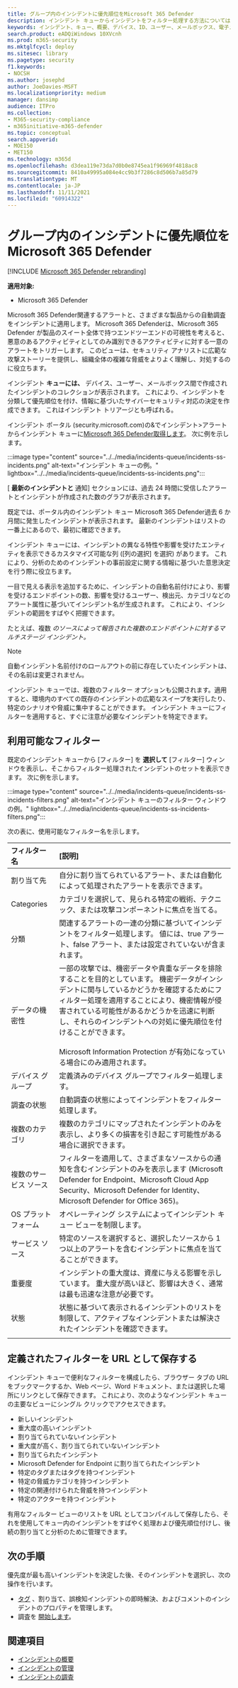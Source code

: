 ```yaml
---
title: グループ内のインシデントに優先順位をMicrosoft 365 Defender
description: インシデント キューからインシデントをフィルター処理する方法については、Microsoft 365 Defender
keywords: インシデント、キュー、概要、デバイス、ID、ユーザー、メールボックス、電子メール、インシデント、分析、応答、トリアージ
search.product: eADQiWindows 10XVcnh
ms.prod: m365-security
ms.mktglfcycl: deploy
ms.sitesec: library
ms.pagetype: security
f1.keywords:
- NOCSH
ms.author: josephd
author: JoeDavies-MSFT
ms.localizationpriority: medium
manager: dansimp
audience: ITPro
ms.collection:
- M365-security-compliance
- m365initiative-m365-defender
ms.topic: conceptual
search.appverid:
- MOE150
- MET150
ms.technology: m365d
ms.openlocfilehash: d3dea119e73da7d0b0e8745ea1f96969f4818ac8
ms.sourcegitcommit: 8410a49995a084e4cc9b3f7286c8d506b7a85d79
ms.translationtype: MT
ms.contentlocale: ja-JP
ms.lasthandoff: 11/11/2021
ms.locfileid: "60914322"
---
```

# <a name="prioritize-incidents-in-microsoft-365-defender"></a>グループ内のインシデントに優先順位をMicrosoft 365 Defender

[!INCLUDE [Microsoft 365 Defender rebranding](../includes/microsoft-defender.md)]

**適用対象:**
- Microsoft 365 Defender

Microsoft 365 Defender関連するアラートと、さまざまな製品からの自動調査をインシデントに適用します。 Microsoft 365 Defenderは、Microsoft 365 Defender が製品のスイート全体で持つエンドツーエンドの可視性を考えると、悪意のあるアクティビティとしてのみ識別できるアクティビティに対する一意のアラートをトリガーします。 このビューは、セキュリティ アナリストに広範な攻撃ストーリーを提供し、組織全体の複雑な脅威をよりよく理解し、対処するのに役立ちます。

インシデント **キューには、** デバイス、ユーザー、メールボックス間で作成されたインシデントのコレクションが表示されます。 これにより、インシデントを分類して優先順位を付け、情報に基づいたサイバーセキュリティ対応の決定を作成できます。 これはインシデント トリアージとも呼ばれる。

インシデント ポータル (security.microsoft.com)の&でインシデント>アラートからインシデント キューに[Microsoft 365 Defender取得します](https://security.microsoft.com)。 次に例を示します。

:::image type="content" source="../../media/incidents-queue/incidents-ss-incidents.png" alt-text="インシデント キューの例。" lightbox="../../media/incidents-queue/incidents-ss-incidents.png":::

[ **最新のインシデントと** 通知] セクションには、過去 24 時間に受信したアラートとインシデントが作成された数のグラフが表示されます。

既定では、ポータル内のインシデント キュー Microsoft 365 Defender過去 6 か月間に発生したインシデントが表示されます。 最新のインシデントはリストの一番上にあるので、最初に確認できます。

インシデント キューには、インシデントの異なる特性や影響を受けたエンティティを表示できるカスタマイズ可能な列 ([列の選択] を選択) があります。 これにより、分析のためのインシデントの事前設定に関する情報に基づいた意思決定を行う際に役立ちます。

一目で見える表示を追加するために、インシデントの自動名前付けにより、影響を受けるエンドポイントの数、影響を受けるユーザー、検出元、カテゴリなどのアラート属性に基づいてインシデント名が生成されます。 これにより、インシデントの範囲をすばやく把握できます。

たとえば、複数 *のソースによって報告された複数のエンドポイントに対するマルチステージ インシデント。*

> [!NOTE]
> 自動インシデント名前付けのロールアウトの前に存在していたインシデントは、その名前は変更されません。

インシデント キューでは、複数のフィルター オプションも公開されます。適用すると、環境内のすべての既存のインシデントの広範なスイープを実行したり、特定のシナリオや脅威に集中することができます。 インシデント キューにフィルターを適用すると、すぐに注意が必要なインシデントを特定できます。 

## <a name="available-filters"></a>利用可能なフィルター

既定のインシデント キューから [フィルター] を **選択して** [フィルター] ウィンドウを表示し、そこからフィルター処理されたインシデントのセットを表示できます。 次に例を示します。

:::image type="content" source="../../media/incidents-queue/incidents-ss-incidents-filters.png" alt-text="インシデント キューのフィルター ウィンドウの例。" lightbox="../../media/incidents-queue/incidents-ss-incidents-filters.png":::

次の表に、使用可能なフィルター名を示します。

| フィルター名 | [説明] |
|:-------|:-----|
| 割り当て先 | 自分に割り当てられているアラート、または自動化によって処理されたアラートを表示できます。 |
| Categories | カテゴリを選択して、見られる特定の戦術、テクニック、または攻撃コンポーネントに焦点を当てる。 |
| 分類 | 関連するアラートの一連の分類に基づいてインシデントをフィルター処理します。 値には、true アラート、false アラート、または設定されていないが含まれます。 |
| データの機密性 | 一部の攻撃では、機密データや貴重なデータを排除することを目的としています。 機密データがインシデントに関与しているかどうかを確認するためにフィルター処理を適用することにより、機密情報が侵害されている可能性があるかどうかを迅速に判断し、それらのインシデントへの対処に優先順位を付けることができます。 <br><br> Microsoft Information Protection が有効になっている場合にのみ適用されます。|
| デバイス グループ | 定義済みのデバイス グループでフィルター処理します。 |
| 調査の状態 | 自動調査の状態によってインシデントをフィルター処理します。  |
| 複数のカテゴリ | 複数のカテゴリにマップされたインシデントのみを表示し、より多くの損害を引き起こす可能性がある場合に選択できます。 |
| 複数のサービス ソース  | フィルターを適用して、さまざまなソースからの通知を含むインシデントのみを表示します (Microsoft Defender for Endpoint、Microsoft Cloud App Security、Microsoft Defender for Identity、Microsoft Defender for Office 365)。 |
| OS プラットフォーム | オペレーティング システムによってインシデント キュー ビューを制限します。 |
| サービス ソース | 特定のソースを選択すると、選択したソースから 1 つ以上のアラートを含むインシデントに焦点を当てることができます。 |
| 重要度 | インシデントの重大度は、資産に与える影響を示しています。 重大度が高いほど、影響は大きく、通常は最も迅速な注意が必要です。 |
| 状態 | 状態に基づいて表示されるインシデントのリストを制限して、アクティブなインシデントまたは解決されたインシデントを確認できます。 |
|||

## <a name="save-defined-filters-as-urls"></a>定義されたフィルターを URL として保存する

インシデント キューで便利なフィルターを構成したら、ブラウザー タブの URL をブックマークするか、Web ページ、Word ドキュメント、または選択した場所にリンクとして保存できます。 これにより、次のようなインシデント キューの主要なビューにシングル クリックでアクセスできます。

- 新しいインシデント
- 重大度の高いインシデント
- 割り当てられていないインシデント
- 重大度が高く、割り当てられていないインシデント
- 割り当てられたインシデント
- Microsoft Defender for Endpoint に割り当てられたインシデント
- 特定のタグまたはタグを持つインシデント
- 特定の脅威カテゴリを持つインシデント
- 特定の関連付けられた脅威を持つインシデント
- 特定のアクターを持つインシデント

有用なフィルター ビューのリストを URL としてコンパイルして保存したら、それを使用してキュー内のインシデントをすばやく処理および優先順位付けし、[](manage-incidents.md)後続の割り当てと分析のために管理できます。

## <a name="next-steps"></a>次の手順

優先度が最も高いインシデントを決定した後、そのインシデントを選択し、次の操作を行います。

- [タグ](manage-incidents.md) 、割り当て、誤検知インシデントの即時解決、およびコメントのインシデントのプロパティを管理します。
- 調査を [開始します](investigate-incidents.md)。

## <a name="see-also"></a>関連項目
- [インシデントの概要](incidents-overview.md)
- [インシデントの管理](manage-incidents.md)
- [インシデントの調査](investigate-incidents.md)
